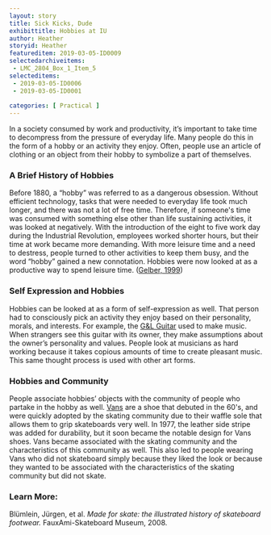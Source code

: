 ```yaml
---
layout: story
title: Sick Kicks, Dude
exhibittitle: Hobbies at IU 
author: Heather
storyid: Heather
featureditem: 2019-03-05-ID0009
selectedarchiveitems:
 - LMC_2804_Box_1_Item_5
selecteditems:
 - 2019-03-05-ID0006
 - 2019-03-05-ID0001
 
categories: [ Practical ]
---
```


In a society consumed by work and productivity, it’s important to take time to decompress from the pressure of everyday life. Many people do this in the form of a hobby or an activity they enjoy. Often, people use an article of clothing or an object from their hobby to symbolize a part of themselves. 

### A Brief History of Hobbies

Before 1880, a “hobby” was referred to as a dangerous obsession. Without efficient technology, tasks that were needed to everyday life took much longer, and there was not a lot of free time. Therefore, if someone's time was consumed with something else other than life sustaining activities, it was looked at negatively. With the introduction of the eight to five work day during the Industrial Revolution, employees worked shorter hours, but their time at work became more demanding. With more leisure time and a need to destress, people turned to other activities to keep them busy, and the word “hobby” gained a new connotation. Hobbies were now looked at as a productive way to spend leisure time. ([Gelber, 1999](https://books.google.com/books?hl=en&lr=&id=Cda_QMSGK3sC&oi=fnd&pg=PR9&dq=+Gelber+S+M.+%27%E2%80%99Hobbies:+leisure+and+the+Culture+of+Work+in+America%E2%80%99%E2%80%99+Columbia+University+Press,+1999,+p.+11.+&ots=fZiMxf_YAv&sig=ARUiOMrHujP6Tu2FxqX9g5Xb4bg#v=onepage&q&f=false))

### Self Expression and Hobbies

Hobbies can be looked at as a form of self-expression as well. That person had to consciously pick an activity they enjoy based on their personality, morals, and interests. For example, the [G&L Guitar](https://iubhistoryharvest.github.io/items/2019-03-05-ID0004.htmlis) used to make music. When strangers see this guitar with its owner, they make assumptions about the owner’s personality and values. People look at musicians as hard working because it takes copious amounts of time to create pleasant music. This same thought process is used with other art forms.

### Hobbies and Community

People associate hobbies’ objects with the community of people who partake in the hobby as well. [Vans](https://iubhistoryharvest.github.io/items/2019-03-05-ID0009.html) are a shoe that debuted in the 60's, and were quickly adopted by the skating community due to their waffle sole that allows them to grip skateboards very well. In 1977, the leather side stripe was added for durability, but it soon became the notable design for Vans shoes. Vans became associated with the skating community and the characteristics of this community as well. This also led to people wearing Vans who did not skateboard simply because they liked the look or because they wanted to be associated with the characteristics of the skating community but did not skate.



### Learn More:

Blümlein, Jürgen, et al. *Made for skate: the illustrated history of skateboard footwear.* FauxAmi-Skateboard Museum, 2008.

